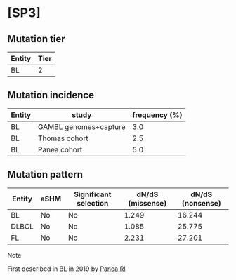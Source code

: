 # [SP3]

## Mutation tier

|Entity|Tier|
|------|----|
|BL    |2   |

## Mutation incidence

|Entity|study                |frequency (%)|
|------|---------------------|-------------|
|BL    |GAMBL genomes+capture|3.0          |
|BL    |Thomas cohort        |2.5          |
|BL    |Panea cohort         |5.0          |

## Mutation pattern

|Entity|aSHM|Significant selection|dN/dS (missense)|dN/dS (nonsense)|
|------|----|---------------------|----------------|----------------|
|BL    |No  |No                   |1.249           |16.244          |
|DLBCL |No  |No                   |1.085           |25.775          |
|FL    |No  |No                   |2.231           |27.201          |


> [!NOTE]
> First described in BL in 2019 by [Panea RI](https://pubmed.ncbi.nlm.nih.gov/31558468)